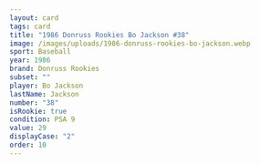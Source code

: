 ```yaml
---
layout: card
tags: card
title: "1986 Donruss Rookies Bo Jackson #38"
image: /images/uploads/1986-donruss-rookies-bo-jackson.webp
sport: Baseball
year: 1986
brand: Donruss Rookies
subset: ""
player: Bo Jackson
lastName: Jackson
number: "38"
isRookie: true
condition: PSA 9
value: 29
displayCase: "2"
order: 10
---
```

